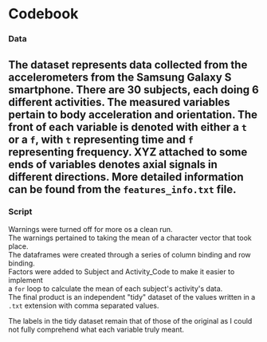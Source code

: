 Codebook
========================================================

### Data  
The dataset represents data collected from the accelerometers from the Samsung Galaxy S smartphone. There are 30 subjects, each doing 6 different activities. The measured variables pertain to body acceleration and orientation. The front of each variable is denoted with either a `t` or a `f`, with `t` representing time and `f` representing frequency. XYZ attached to some ends of variables denotes axial signals in different directions. More detailed information can be found from the `features_info.txt` file.
-----
### Script
Warnings were turned off for more os a clean run.  
The warnings pertained to taking the mean of a character vector that took place.  
The dataframes were created through a series of column binding and row binding.  
Factors were added to Subject and Activity_Code to make it easier to implement  
a `for` loop to calculate the mean of each subject's activity's data.  
The final product is an independent "tidy" dataset of the values written in a `.txt` extension with comma separated values.

The labels in the tidy dataset remain that of those of the original as I could not fully comprehend what each variable truly meant.